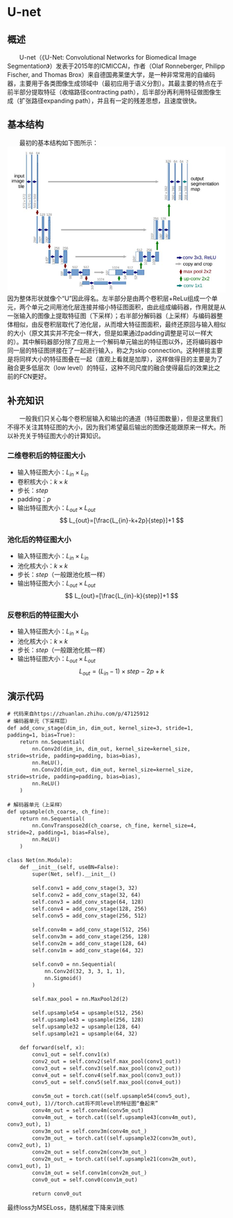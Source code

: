 <!--
 * @Author: your name
 * @Date: 2020-05-07 22:53:46
 * @LastEditTime: 2020-05-07 23:52:52
 * @LastEditors: Please set LastEditors
 * @Description: In User Settings Edit
 * @FilePath: \undefinedc:\Users\conan\Desktop\LongTime\StupidBirdFliesFirst\MachineLearning\U-net.md
 -->
# U-net
## 概述
&emsp;&emsp;U-net（《U-Net: Convolutional Networks for Biomedical Image Segmentation》）发表于2015年的ICMICCAI，作者（Olaf Ronneberger, Philipp Fischer, and Thomas Brox）来自德国弗莱堡大学，是一种非常常用的自编码器，主要用于各类图像生成领域中（最初应用于语义分割）。其最主要的特点在于前半部分提取特征（收缩路径contracting path），后半部分再利用特征做图像生成（扩张路径expanding path），并且有一定的残差思想，且速度很快。

## 基本结构
&emsp;&emsp;最初的基本结构如下图所示：
![unet](unet.jpg)
因为整体形状就像个“U”因此得名。左半部分是由两个卷积层+ReLu组成一个单元，两个单元之间用池化层连接并缩小特征图面积，由此组成编码器，作用就是从一张输入的图像上提取特征图（下采样）；右半部分解码器（上采样）与编码器整体相似，由反卷积层取代了池化层，从而增大特征图面积，最终还原回与输入相似的大小（原文其实并不完全一样大，但是如果通过padding调整是可以一样大的）。其中解码器部分除了应用上一个解码单元输出的特征图以外，还将编码器中同一层的特征图拼接在了一起进行输入，称之为skip connection。这种拼接主要是将同样大小的特征图叠在一起（直观上看就是加厚），这样做得目的主要是为了融合更多低层次（low level）的特征，这种不同尺度的融合使得最后的效果比之前的FCN更好。

## 补充知识
&emsp;&emsp;一般我们只关心每个卷积层输入和输出的通道（特征图数量），但是这里我们不得不关注其特征图的大小，因为我们希望最后输出的图像还能跟原来一样大。所以补充关于特征图大小的计算知识。
### 二维卷积后的特征图大小
- 输入特征图大小：$L_{in}×L_{in}$
- 卷积核大小：$k×k$
- 步长：$step$
- padding：$p$
- 输出特征图大小：$L_{out}×L_{out}$
$$
L_{out}=[\frac{L_{in}-k+2p}{step}]+1
$$
### 池化后的特征图大小
- 输入特征图大小：$L_{in}×L_{in}$
- 池化核大小：$k×k$
- 步长：$step$（一般跟池化核一样）
- 输出特征图大小：$L_{out}×L_{out}$
$$
L_{out}=[\frac{L_{in}-k}{step}]+1
$$
### 反卷积后的特征图大小
- 输入特征图大小：$L_{in}×L_{in}$
- 池化核大小：$k×k$
- 步长：$step$（一般跟池化核一样）
- 输出特征图大小：$L_{out}×L_{out}$
$$
L_{out}=(L_{in}-1)×step-2p+k
$$
## 演示代码
```
# 代码来自https://zhuanlan.zhihu.com/p/47125912
# 编码器单元（下采样层）
def add_conv_stage(dim_in, dim_out, kernel_size=3, stride=1, padding=1, bias=True):
    return nn.Sequential(
        nn.Conv2d(dim_in, dim_out, kernel_size=kernel_size, stride=stride, padding=padding, bias=bias),
        nn.ReLU(),
        nn.Conv2d(dim_out, dim_out, kernel_size=kernel_size, stride=stride, padding=padding, bias=bias),
        nn.ReLU()
    )

# 解码器单元（上采样）
def upsample(ch_coarse, ch_fine):
    return nn.Sequential(
        nn.ConvTranspose2d(ch_coarse, ch_fine, kernel_size=4, stride=2, padding=1, bias=False),
        nn.ReLU()
    )

class Net(nn.Module):
    def __init__(self, useBN=False):
        super(Net, self).__init__()

        self.conv1 = add_conv_stage(3, 32)
        self.conv2 = add_conv_stage(32, 64)
        self.conv3 = add_conv_stage(64, 128)
        self.conv4 = add_conv_stage(128, 256)
        self.conv5 = add_conv_stage(256, 512)

        self.conv4m = add_conv_stage(512, 256)
        self.conv3m = add_conv_stage(256, 128)
        self.conv2m = add_conv_stage(128, 64)
        self.conv1m = add_conv_stage(64, 32)
        
        self.conv0 = nn.Sequential(
            nn.Conv2d(32, 3, 3, 1, 1),
            nn.Sigmoid()
        )

        self.max_pool = nn.MaxPool2d(2)

        self.upsample54 = upsample(512, 256)
        self.upsample43 = upsample(256, 128)
        self.upsample32 = upsample(128, 64)
        self.upsample21 = upsample(64, 32)
    
    def forward(self, x):
        conv1_out = self.conv1(x)
        conv2_out = self.conv2(self.max_pool(conv1_out))
        conv3_out = self.conv3(self.max_pool(conv2_out))
        conv4_out = self.conv4(self.max_pool(conv3_out))
        conv5_out = self.conv5(self.max_pool(conv4_out))

        conv5m_out = torch.cat((self.upsample54(conv5_out), conv4_out), 1)//torch.cat将不同level的特征图“叠起来”
        conv4m_out = self.conv4m(conv5m_out)
        conv4m_out_ = torch.cat((self.upsample43(conv4m_out), conv3_out), 1)
        conv3m_out = self.conv3m(conv4m_out_)
        conv3m_out_ = torch.cat((self.upsample32(conv3m_out), conv2_out), 1)
        conv2m_out = self.conv2m(conv3m_out_)
        conv2m_out_ = torch.cat((self.upsample21(conv2m_out), conv1_out), 1)
        conv1m_out = self.conv1m(conv2m_out_)
        conv0_out = self.conv0(conv1m_out)

        return conv0_out
```
最终loss为MSELoss，随机梯度下降来训练